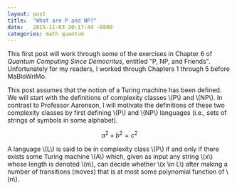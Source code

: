 ```yaml
---
layout: post
title:  "What are P and NP?"
date:   2015-11-03 20:17:44 -0800
categories: math quantum
---
```


This first post will work through some of the exercises in Chapter 6 of
*Quantum Computing Since Democritus*, entitled "P, NP, and Friends".
Unfortunately for my readers, I worked through Chapters 1 through 5 before
MaBloWriMo.

This post assumes that the notion of a Turing machine has been defined. We will
start with the definitions of complexity classes \\(P\\) and \\(NP\\). In
contrast to Professor Aaronson, I will motivate the definitions of these two
complexity classes by first defining \\(P\\) and \\(NP\\) languages (i.e., sets
of strings of symbols in some alphabet).

$$a^2 + b^2 = c^2$$

A language \\(L\\) is said to be in complexity class \\(P\\) if and only if there
exists some Turing machine \\(A\\) which, given as input any string \\(x\\)
whose length is denoted \\(n\\), can decide whether \\(x \in L\\) after making
a number of transitions (moves) that is at most some polynomial function of
\\(n\\).
